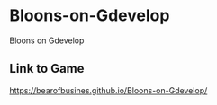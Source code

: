 # Bloons-on-Gdevelop
Bloons on Gdevelop
## Link to Game
https://bearofbusines.github.io/Bloons-on-Gdevelop/
